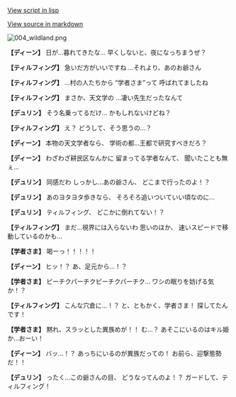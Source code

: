 [View script in lisp](../scripts/1430101.txt)

[View source in markdown](1430101.md)

![004_wildland.png](../images/backgrounds/004_wildland.png)

**【ディーン】**
日が…暮れてきたな…
早くしないと、夜になっちまうぜ？

**【ティルフィング】**
急いだ方がいいですね
…それより、あのお爺さん

**【ティルフィング】**
…村の人たちから
“学者さま”って
呼ばれてましたね

**【ティルフィング】**
まさか、天文学の
…凄い先生だったなんて

**【デュリン】**
そう名乗ってるだけ…
かもしれないけどね？

**【ティルフィング】**
え？
どうして、そう思うの…？

**【ディーン】**
本物の天文学者なら、
学術の都…王都で研究すべきだろ？

**【ディーン】**
わざわざ耕民区なんかに
留まってる学者なんて、
聞いたことも無ぇ…

**【デュリン】**
同感だわ
しっかし…あの爺さん、
どこまで行ったのよ！？

**【デュリン】**
あのヨタヨタ歩きなら、
そろそろ追いついていい頃なのに…

**【デュリン】**
ティルフィング、
どこかに倒れてない！？

**【ティルフィング】**
まだ…視界には入らないわ
思いのほか、
速いスピードで移動しているのかも…

**【学者さま】**
喝ーっ！！！！！

**【ディーン】**
ヒッ！？
あ、足元から…！？

**【学者さま】**
ピーチクパーチクピーチクパーチク…
ワシの眠りを妨げる気か！？

**【ティルフィング】**
こんな穴倉に…！？
と、ともかく、学者さま！
探してたんです！

**【学者さま】**
黙れ、スラッとした異族めが！！
む…？
あそこにいるのはキル姫か…おーい！

**【ディーン】**
バッ…！？
あっちにいるのが異族だっての！
お前ら、迎撃態勢だ！！

**【デュリン】**
ったく…この爺さんの目、
どうなってんのよ！？
ガードして、ティルフィング！
